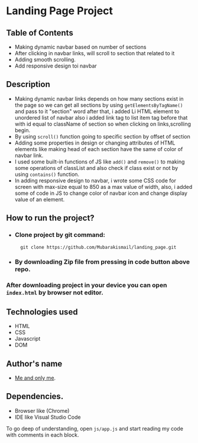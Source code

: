 # Landing Page Project

## Table of Contents

* Making dynamic navbar based on number of sections 
* After clicking in navbar links, will scroll to section that related to it
* Adding smooth scrolling.
* Add responsive design toi navbar 

## Description

* Making dynamic navbar links depends on how many sections exist in the page so we can get all sections by using `getElementsByTagName()` and pass to it "section" word after that, i added Li HTML element to unordered list of navbar also i added link tag to list item tag before that with id equal to className of section so when clicking on links,scrolling begin.
* By using `scroll()` function going to specific section by offset of section 
* Adding some properties in design or changing attributes of HTML elements like making head of each section have the same of color of navbar link.
* I used some built-in functions of JS like `add()` and `remove()` to making some operations of classList and also check if class exist or not by using `contains()` function.
* In adding responsive design to navbar, i wrote some CSS code for screen with max-size equal to 850 as a max value of width, also, i added some of code in JS to change color of navbar icon and change display value of an element.

## How to run the project?

* ### Clone project by git command:

        git clone https://github.com/Mubarakismail/landing_page.git
* ### By downloading Zip file from pressing in code button above repo.
### After downloading project in your device you can open `index.html` by browser not editor.

## Technologies used

* HTML
* CSS
* Javascript
* DOM

## Author's name
*   [Me and only me](https://github.com/Mubarakismail).

## Dependencies.

* Browser like (Chrome)
* IDE like Visual Studio Code 

To go deep of understanding, open `js/app.js` and start reading my code with comments in each block.
